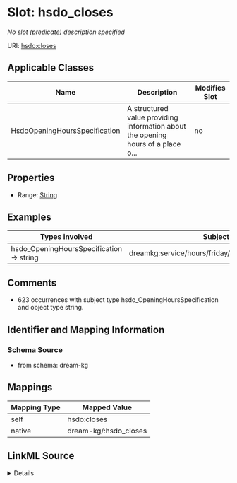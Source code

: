 

# Slot: hsdo_closes


_No slot (predicate) description specified_





URI: [hsdo:closes](http://schema.org/closes)



<!-- no inheritance hierarchy -->





## Applicable Classes

| Name | Description | Modifies Slot |
| --- | --- | --- |
| [HsdoOpeningHoursSpecification](HsdoOpeningHoursSpecification.md) | A structured value providing information about the opening hours of a place o... |  no  |







## Properties

* Range: [String](String.md)






## Examples

| Types involved | Subject | Predicate | Object |
| --- | --- | --- | --- |
| hsdo_OpeningHoursSpecification → string | dreamkg:service/hours/friday/4542572480692224 | hsdo:closes | 17:00 |


## Comments

* 623 occurrences with subject type hsdo_OpeningHoursSpecification and object type string.

## Identifier and Mapping Information







### Schema Source


* from schema: dream-kg




## Mappings

| Mapping Type | Mapped Value |
| ---  | ---  |
| self | hsdo:closes |
| native | dream-kg/:hsdo_closes |




## LinkML Source

<details>
```yaml
name: hsdo_closes
description: No slot (predicate) description specified
comments:
- 623 occurrences with subject type hsdo_OpeningHoursSpecification and object type
  string.
examples:
- description: hsdo_OpeningHoursSpecification → string
  object:
    example_object: '17:00'
    example_object_type: string
    example_predicate: hsdo:closes
    example_subject: dreamkg:service/hours/friday/4542572480692224
    example_subject_type: hsdo_OpeningHoursSpecification
from_schema: dream-kg
rank: 1000
slot_uri: hsdo:closes
alias: hsdo_closes
domain_of:
- hsdo_OpeningHoursSpecification
range: string

```
</details>